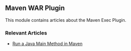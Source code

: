 ## Maven WAR Plugin

This module contains articles about the Maven Exec Plugin.

### Relevant Articles

- [Run a Java Main Method in Maven](https://www.baeldung.com/maven-java-main-method)
